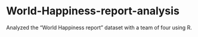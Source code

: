 # World-Happiness-report-analysis
Analyzed the “World Happiness report” dataset with a team of four using R.                                                                                                                                     
